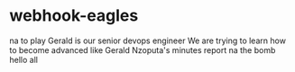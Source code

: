 # webhook-eagles
na to play
Gerald is our senior devops engineer
We are trying to learn how to become advanced like Gerald
Nzoputa's minutes report na the bomb
hello all
